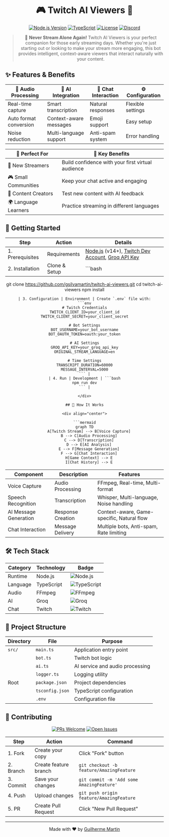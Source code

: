 <div align="center">

# 🎮 Twitch AI Viewers 🤖

[![Node.js Version](https://img.shields.io/badge/node-%3E%3D14.0.0-brightgreen)](https://nodejs.org/)
[![TypeScript](https://img.shields.io/badge/TypeScript-4.9.5-blue)](https://www.typescriptlang.org/)
[![License](https://img.shields.io/badge/license-ISC-blue.svg)](LICENSE)
[![Discord](https://img.shields.io/badge/Discord-Join%20our%20community-7289DA)](https://discord.gg/p6X5R3p9)

> 🎥 **Never Stream Alone Again!** Twitch AI Viewers is your perfect companion for those early streaming days. Whether you're just starting out or looking to make your stream more engaging, this bot provides intelligent, context-aware viewers that interact naturally with your content.

</div>

## ✨ Features & Benefits

<div align="center">

| 🎤 Audio Processing | 🤖 AI Integration | 💬 Chat Interaction | ⚙️ Configuration |
|-------------------|------------------|-------------------|-----------------|
| Real-time capture | Smart transcription | Natural responses | Flexible settings |
| Auto format conversion | Context-aware messages | Emoji support | Easy setup |
| Noise reduction | Multi-language support | Anti-spam system | Error handling |

</div>

<div align="center">

| 🎯 Perfect For | 🌟 Key Benefits |
|----------------|-----------------|
| 👶 New Streamers | Build confidence with your first virtual audience |
| 🎮 Small Communities | Keep your chat active and engaging |
| 🎥 Content Creators | Test new content with AI feedback |
| 🌍 Language Learners | Practice streaming in different languages |

</div>

## 🚀 Getting Started

<div align="center">

| Step | Action | Details |
|------|--------|---------|
| 1. Prerequisites | Requirements | [Node.js](https://nodejs.org/) (v14+), [Twitch Dev Account](https://dev.twitch.tv/console), [Groq API Key](https://groq.com/) |
| 2. Installation | Clone & Setup | ```bash
git clone https://github.com/gsilvamartin/twitch-ai-viewers.git
cd twitch-ai-viewers
npm install
``` |
| 3. Configuration | Environment | Create `.env` file with:
```env
# Twitch Credentials
TWITCH_CLIENT_ID=your_client_id
TWITCH_CLIENT_SECRET=your_client_secret

# Bot Settings
BOT_USERNAME=your_bot_username
BOT_OAUTH_TOKEN=oauth:your_token

# AI Settings
GROQ_API_KEY=your_groq_api_key
ORIGINAL_STREAM_LANGUAGE=en

# Time Settings
TRANSCRIPT_DURATION=60000
MESSAGE_INTERVAL=5000
``` |
| 4. Run | Development | ```bash
npm run dev
``` |

</div>

## 🤖 How It Works

<div align="center">

```mermaid
graph TD
    A[Twitch Stream] --> B[Voice Capture]
    B --> C[Audio Processing]
    C --> D[Transcription]
    D --> E[AI Analysis]
    E --> F[Message Generation]
    F --> G[Chat Interaction]
    H[Game Context] --> E
    I[Chat History] --> E
```

</div>

<div align="center">

| Component | Description | Features |
|-----------|-------------|----------|
| Voice Capture | Audio Processing | FFmpeg, Real-time, Multi-format |
| Speech Recognition | Transcription | Whisper, Multi-language, Noise handling |
| AI Message Generation | Response Creation | Context-aware, Game-specific, Natural flow |
| Chat Interaction | Message Delivery | Multiple bots, Anti-spam, Rate limiting |

</div>

## 🛠️ Tech Stack

<div align="center">

| Category | Technology | Badge |
|----------|------------|-------|
| Runtime | Node.js | ![Node.js](https://img.shields.io/badge/Node.js-339933?style=for-the-badge&logo=nodedotjs&logoColor=white) |
| Language | TypeScript | ![TypeScript](https://img.shields.io/badge/TypeScript-007ACC?style=for-the-badge&logo=typescript&logoColor=white) |
| Audio | FFmpeg | ![FFmpeg](https://img.shields.io/badge/FFmpeg-007808?style=for-the-badge&logo=ffmpeg&logoColor=white) |
| AI | Groq | ![Groq](https://img.shields.io/badge/Groq-00A67E?style=for-the-badge&logo=groq&logoColor=white) |
| Chat | Twitch | ![Twitch](https://img.shields.io/badge/Twitch-9146FF?style=for-the-badge&logo=twitch&logoColor=white) |

</div>

## 📝 Project Structure

<div align="center">

| Directory | File | Purpose |
|-----------|------|---------|
| `src/` | `main.ts` | Application entry point |
| | `bot.ts` | Twitch bot logic |
| | `ai.ts` | AI service and audio processing |
| | `logger.ts` | Logging utility |
| Root | `package.json` | Project dependencies |
| | `tsconfig.json` | TypeScript configuration |
| | `.env` | Configuration file |

</div>

## 🤝 Contributing

<div align="center">

[![PRs Welcome](https://img.shields.io/badge/PRs-welcome-brightgreen.svg?style=for-the-badge)](CONTRIBUTING.md)
[![Open Issues](https://img.shields.io/github/issues/gsilvamartin/twitch-ai-viewers?style=for-the-badge)](https://github.com/gsilvamartin/twitch-ai-viewers/issues)

</div>

<div align="center">

| Step | Action | Command |
|------|--------|---------|
| 1. Fork | Create your copy | Click "Fork" button |
| 2. Branch | Create feature branch | ```git checkout -b feature/AmazingFeature``` |
| 3. Commit | Save your changes | ```git commit -m 'Add some AmazingFeature'``` |
| 4. Push | Upload changes | ```git push origin feature/AmazingFeature``` |
| 5. PR | Create Pull Request | Click "New Pull Request" |

</div>

---

<div align="center">

Made with ❤️ by [Guilherme Martin](https://github.com/gsilvamartin)

</div>

